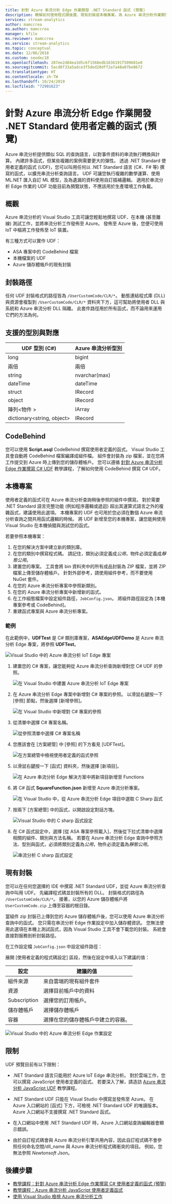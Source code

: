 ```yaml
---
title: 針對 Azure 串流分析 Edge 作業開發 .NET Standard 函式 (預覽)
description: 瞭解如何使用程式碼後置、現有封裝或本機專案，為 Azure 串流分析作業開發 .NET 使用者定義函數。
services: stream-analytics
author: mamccrea
ms.author: mamccrea
manager: kfile
ms.reviewer: mamccrea
ms.service: stream-analytics
ms.topic: conceptual
ms.date: 12/06/2018
ms.custom: seodec18
ms.openlocfilehash: 287ee2d84ea3d5c6f1568edb1636191f509681e0
ms.sourcegitcommit: 5acd8f33a5adce3f5ded20dff2a7a48a07be8672
ms.translationtype: HT
ms.contentlocale: zh-TW
ms.lasthandoff: 10/24/2019
ms.locfileid: "72901623"
---
```

# <a name="develop-net-standard-user-defined-functions-for-azure-stream-analytics-edge-jobs-preview"></a>針對 Azure 串流分析 Edge 作業開發 .NET Standard 使用者定義的函式 (預覽)

Azure 串流分析提供類似 SQL 的查詢語言，以對事件資料的串流執行轉換與計算。 內建許多函式，但某些複雜的案例需要更大的彈性。 透過 .NET Standard 使用者定義的函式 (UDF)，您可以叫用任何以 .NET Standard 語言 (C#、F# 等) 撰寫的函式，以擴充串流分析查詢語言。 UDF 可讓您執行複雜的數學運算、使用 ML.NET 匯入自訂 ML 模型，及為遺漏的資料使用自訂插補邏輯。 適用於串流分析 Edge 作業的 UDF 功能目前為預覽狀態，不應該用於生產環境工作負載。

## <a name="overview"></a>概觀
Azure 串流分析的 Visual Studio 工具可讓您輕鬆地撰寫 UDF、在本機 (甚至離線) 測試工作，並將串流分析工作發佈至 Azure。 發佈至 Azure 後，您便可使用 IoT 中樞將工作發佈至 IoT 裝置。

有三種方式可以實作 UDF：

* ASA 專案中的 CodeBehind 檔案
* 本機檔案的 UDF
* Azure 儲存體帳戶的現有封裝

## <a name="package-path"></a>封裝路徑

任何 UDF 封裝格式的路徑皆為 `/UserCustomCode/CLR/*`。 動態連結程式庫 (DLL) 與資源會複製到 `/UserCustomCode/CLR/*` 資料夾下方，這可幫助將使用者 DLL 與系統和 Azure 串流分析 DLL 隔離。 此套件路徑用於所有函式，而不論用來運用它們的方法為何。

## <a name="supported-types-and-mapping"></a>支援的型別與對應

|**UDF 型別 (C#)**  |**Azure 串流分析型別**  |
|---------|---------|
|long  |  bigint   |
|兩倍  |  兩倍   |
|string  |  nvarchar(max)   |
|dateTime  |  dateTime   |
|struct  |  IRecord   |
|object  |  IRecord   |
|陣列\<物件 >  |  IArray   |
|dictionary<string, object>  |  IRecord   |

## <a name="codebehind"></a>CodeBehind
您可以使用 **Script.asql** CodeBehind 撰寫使用者定義的函式。 Visual Studio 工具會自動將 CodeBehind 檔案編譯成組件檔。 組件會封裝為 zip 檔案，並在您將工作提交到 Azure 時上傳到您的儲存體帳戶。 您可以遵循 [針對 Azure 串流分析 Edge 作業撰寫 C# UDF](stream-analytics-edge-csharp-udf.md) 教學課程，了解如何使用 CodeBehind 撰寫 C# UDF。 

## <a name="local-project"></a>本機專案
使用者定義的函式可在 Azure 串流分析查詢稍後參照的組件中撰寫。 對於需要 .NET Standard 語言完整功能 (例如程序邏輯或遞迴) 超出其運算式語言之外的複雜函式，建議使用此選項。 本機專案的 UDF 也可用於您必須在數個 Azure 串流分析查詢之間共用函式邏輯的時候。 將 UDF 新增至您的本機專案，讓您能夠使用 Visual Studio 在本機偵錯與測試您的函式。

若要參照本機專案：

1. 在您的解決方案中建立新的類別庫。
2. 在您的類別中撰寫程式碼。 請記住，類別必須定義成*公用*，物件必須定義成*靜態公用*。 
3. 建置您的專案。 工具會將 bin 資料夾中的所有成品封裝為 ZIP 檔案，並將 ZIP 檔案上傳至儲存體帳戶。 針對外部參考，請使用組件參考，而不要使用 NuGet 套件。
4. 在您的 Azure 串流分析專案中參照新類別。
5. 在您的 Azure 串流分析專案中新增新的函式。
6. 在工作組態檔案中設定組件路徑，`JobConfig.json`。 將組件路徑設定為 [本機專案參考或 CodeBehind]。
7. 重建函式專案與 Azure 串流分析專案。  

### <a name="example"></a>範例

在此範例中，**UDFTest** 是 C# 類別庫專案，**ASAEdgeUDFDemo** 是 Azure 串流分析 Edge 專案，將參照 **UDFTest**。

![Visual Studio 中的 Azure 串流分析 IoT Edge 專案](./media/stream-analytics-edge-csharp-udf-methods/stream-analytics-edge-udf-demo.png)

1. 建置您的 C# 專案，讓您能夠從 Azure 串流分析查詢新增對您 C# UDF 的參照。
    
   ![在 Visual Studio 中建置 Azure 串流分析 IoT Edge 專案](./media/stream-analytics-edge-csharp-udf-methods/stream-analytics-edge-udf-build-project.png)

2. 在 Azure 串流分析 Edge 專案中新增對 C# 專案的參照。 以滑鼠右鍵按一下 [參照] 節點，然後選擇 [新增參照]。

   ![在 Visual Studio 中新增對 C# 專案的參照](./media/stream-analytics-edge-csharp-udf-methods/stream-analytics-edge-udf-add-reference.png)

3. 從清單中選擇 C# 專案名稱。 
    
   ![從參照清單中選擇 C# 專案名稱](./media/stream-analytics-edge-csharp-udf-methods/stream-analytics-edge-udf-choose-project-name.png)

4. 您應該會在 [方案總管] 中 [參照] 的下方看見 [UDFTest]。

   ![在方案總管中檢視使用者定義的函式參照](./media/stream-analytics-edge-csharp-udf-methods/stream-analytics-edge-udf-added-reference.png)

5. 以滑鼠右鍵按一下 [函式] 資料夾，然後選擇 [新項目]。

   ![在 Azure 串流分析 Edge 解決方案中將新項目新增至 Functions](./media/stream-analytics-edge-csharp-udf-methods/stream-analytics-edge-udf-add-csharp-function.png)

6. 將 C# 函式 **SquareFunction.json** 新增至 Azure 串流分析專案。

   ![在 Visual Studio 中，從 Azure 串流分析 Edge 項目中選取 C Sharp 函式](./media/stream-analytics-edge-csharp-udf-methods/stream-analytics-edge-udf-add-csharp-function-2.png)

7. 按兩下 [方案總管] 中的函式，以開啟設定對話方塊。

   ![Visual Studio 中的 C sharp 函式設定](./media/stream-analytics-edge-csharp-udf-methods/stream-analytics-edge-udf-csharp-function-config.png)

8. 在 C# 函式設定中，選擇 [從 ASA 專案參照載入]，然後從下拉式清單中選擇相關的組件、類別與方法名稱。 若要在 Azure 串流分析 Edge 查詢中參照方法、型別與函式，必須將類別定義為*公用*，物件必須定義為*靜態公用*。

   ![串流分析 C sharp 函式設定](./media/stream-analytics-edge-csharp-udf-methods/stream-analytics-edge-udf-asa-csharp-function-config.png)

## <a name="existing-packages"></a>現有封裝

您可以在任何您選擇的 IDE 中撰寫 .NET Standard UDF，並從 Azure 串流分析查詢中叫用 UDF。 先編譯程式碼並封裝所有的 DLL。 封裝格式的路徑為 `/UserCustomCode/CLR/*`。 接著，以您的 Azure 儲存體帳戶將 `UserCustomCode.zip` 上傳至容器的根目錄。

當組件 zip 封裝已上傳到您的 Azure 儲存體帳戶後，您可以使用 Azure 串流分析查詢中的函式。 您只需在串流分析 Edge 作業設定中加入儲存體資訊。 您無法使用此選項在本機上測試函式，因為 Visual Studio 工具不會下載您的封裝。 系統會直接對服務剖析封裝路徑。 

在工作設定檔 `JobConfig.json` 中設定組件路徑：

展開 [使用者定義的程式碼設定] 區段，然後在設定中填入以下建議的值：

 |**設定**  |**建議的值**  |
 |---------|---------|
 |組件來源  | 來自雲端的現有組件套件    |
 |資源  |  選擇目前帳戶中的資料   |
 |Subscription  |  選擇您的訂用帳戶。   |
 |儲存體帳戶  |  選擇儲存體帳戶   |
 |容器  |  選擇在您的儲存體帳戶中建立的容器。   |

![Visual Studio 中的 Azure 串流分析 Edge 作業設定](./media/stream-analytics-edge-csharp-udf-methods/stream-analytics-edge-job-config.png)

## <a name="limitations"></a>限制
UDF 預覽目前有以下限制：

* .NET Standard 語言只能用於 Azure IoT Edge 串流分析。 對於雲端工作，您可以撰寫 JavaScript 使用者定義的函式。 若要深入了解，請造訪 [Azure 串流分析 JavaScript UDF](stream-analytics-javascript-user-defined-functions.md) 教學課程。

* .NET Standard UDF 只能在 Visual Studio 中撰寫並發佈至 Azure。 在 Azure 入口網站的 [函式] 下方，可檢視 .NET Standard UDF 的唯讀版本。 Azure 入口網站不支援撰寫 .NET Standard 函式。

* 在入口網站中使用 .NET Standard UDF 時，Azure 入口網站查詢編輯器會顯示錯誤。 

* 由於自訂程式碼會與 Azure 串流分析引擎共用內容，因此自訂程式碼不會參照任何命名空間/dll_name 與 Azure 串流分析程式碼衝突的項目。 例如，您無法參照 *Newtonsoft Json*。

## <a name="next-steps"></a>後續步驟

* [教學課程：針對 Azure 串流分析 Edge 作業撰寫 C# 使用者定義的函式 (預覽)](stream-analytics-edge-csharp-udf.md)
* [教學課程：Azure 串流分析 JavaScript 使用者定義函式](stream-analytics-javascript-user-defined-functions.md)
* [使用 Visual Studio 檢視 Azure 串流分析工作](stream-analytics-vs-tools.md)
